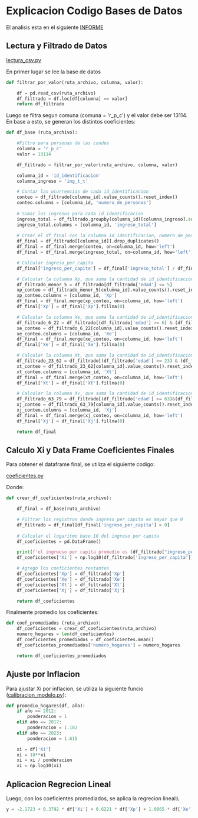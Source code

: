 # Explicacion Codigo Bases de Datos

El analisis esta en el siguiente [INFORME](INFOMRE/informe.pdf)

## Lectura y Filtrado de Datos

[lectura_csv.py](CODIGO/2.1%20y%202.3/lectura_csv.py)

En primer lugar se lee la base de datos

```python
def filtrar_por_valor(ruta_archivo, columna, valor):

    df = pd.read_csv(ruta_archivo)
    df_filtrado = df.loc[df[columna] == valor]
    return df_filtrado
```

Luego se filtra segun comuna (comuna = 'r_p_c') y el valor debe ser 13114. En base a esto, se generan los distintos coeficientes:

```python
def df_base (ruta_archivo):

    #Filtro para personas de las condes
    columna = 'r_p_c'
    valor = 13114

    df_filtrado = filtrar_por_valor(ruta_archivo, columna, valor)

    columna_id = 'id_identificacion'
    columna_ingreso = 'ing_t_t'

    # Contar las ocurrencias de cada id_identificacion
    conteo = df_filtrado[columna_id].value_counts().reset_index()
    conteo.columns = [columna_id, 'numero_de_personas']
    
    # Sumar los ingresos para cada id_identificacion
    ingreso_total = df_filtrado.groupby(columna_id)[columna_ingreso].sum().reset_index()
    ingreso_total.columns = [columna_id, 'ingreso_total']
    
    # Crear el df_final con la columna id_identificacion, numero_de_personas, y ingreso_total
    df_final = df_filtrado[[columna_id]].drop_duplicates()
    df_final = df_final.merge(conteo, on=columna_id, how='left')
    df_final = df_final.merge(ingreso_total, on=columna_id, how='left')

    # Calcular ingreso_per_capita
    df_final['ingreso_per_capita'] = df_final['ingreso_total'] / df_final['numero_de_personas']

    # Calcular la columna Xp, que suma la cantidad de id_identificacion donde 'edad' <= 5 años
    df_filtrado_menor_5 = df_filtrado[df_filtrado['edad'] <= 5]
    xp_conteo = df_filtrado_menor_5[columna_id].value_counts().reset_index()
    xp_conteo.columns = [columna_id, 'Xp']
    df_final = df_final.merge(xp_conteo, on=columna_id, how='left')
    df_final['Xp'] = df_final['Xp'].fillna(0)

    # Calcular la columna Xe, que suma la cantidad de id_identificacion donde 'edad' está entre 6 y 22 años
    df_filtrado_6_22 = df_filtrado[(df_filtrado['edad'] >= 6) & (df_filtrado['edad'] <= 22)]
    xe_conteo = df_filtrado_6_22[columna_id].value_counts().reset_index()
    xe_conteo.columns = [columna_id, 'Xe']
    df_final = df_final.merge(xe_conteo, on=columna_id, how='left')
    df_final['Xe'] = df_final['Xe'].fillna(0)

    # Calcular la columna Xt, que suma la cantidad de id_identificacion donde 'edad' está entre 23 y 62 años
    df_filtrado_23_62 = df_filtrado[(df_filtrado['edad'] >= 23) & (df_filtrado['edad'] <= 62)]
    xt_conteo = df_filtrado_23_62[columna_id].value_counts().reset_index()
    xt_conteo.columns = [columna_id, 'Xt']
    df_final = df_final.merge(xt_conteo, on=columna_id, how='left')
    df_final['Xt'] = df_final['Xt'].fillna(0)

    # Calcular la columna Xv, que suma la cantidad de id_identificacion donde 'edad' está entre 63 y 79 años
    df_filtrado_63_79 = df_filtrado[(df_filtrado['edad'] >= 63)&(df_filtrado['edad'] <= 79)]
    xj_conteo = df_filtrado_63_79[columna_id].value_counts().reset_index()
    xj_conteo.columns = [columna_id, 'Xj']
    df_final = df_final.merge(xj_conteo, on=columna_id, how='left')
    df_final['Xj'] = df_final['Xj'].fillna(0)

    return df_final
```

## Calculo Xi y Data Frame Coeficientes Finales

Para obtener el dataframe final, se utiliza el siguiente codigo:

[coeficientes.py](CODIGO/2.1%20y%202.3/coeficientes.py)

Donde:

```python
def crear_df_coeficientes(ruta_archivo):

    df_final = df_base(ruta_archivo)

    # Filtrar los registros donde ingreso_per_capita es mayor que 0
    df_filtrado = df_final[df_final['ingreso_per_capita'] > 0]
    
    # Calcular el logaritmo base 10 del ingreso per capita
    df_coeficientes = pd.DataFrame()

    print(f'el ingrweso per capita promedio es {df_filtrado["ingreso_per_capita"].mean()}')
    df_coeficientes['Xi'] = np.log10(df_filtrado['ingreso_per_capita'])

    # Agrego los coeficientes restantes
    df_coeficientes['Xp'] = df_filtrado['Xp']
    df_coeficientes['Xe'] = df_filtrado['Xe']
    df_coeficientes['Xt'] = df_filtrado['Xt']
    df_coeficientes['Xj'] = df_filtrado['Xj']

    return df_coeficientes
```

Finalmente promedio los coeficientes:

```python
def coef_promediados (ruta_archivo):
    df_coeficientes = crear_df_coeficientes(ruta_archivo)
    numero_hogares = len(df_coeficientes)
    df_coeficientes_promediados = df_coeficientes.mean()
    df_coeficientes_promediados['numero_hogares'] = numero_hogares

    return df_coeficientes_promediados
```

## Ajuste por Inflacion

Para ajustar Xi por inflacion, se utiliza la siguiente funcio ([calibracion_modelo.py](CODIGO/2.1%20y%202.3/calibracion_modelo.py)):

```python
def promedio_hogares(df, año):
    if año == 2012:
        ponderacion = 1
    elif año == 2017:
        ponderacion = 1.182
    elif año == 2023:
        ponderacion = 1.615

    xi = df['Xi']
    xi = 10**xi
    xi = xi / ponderacion
    xi = np.log10(xi)
```
## Aplicacion Regrecion Lineal

Luego, con los coeficientes promediados, se aplica la regrecion lineal:\

```python
y = -2.1723 + 0.3792 * df['Xi'] + 0.6221 * df['Xp'] + 1.0065 * df['Xe'] + 0.4302 * df['Xt'] + 0.1614 * df['Xj']
```




